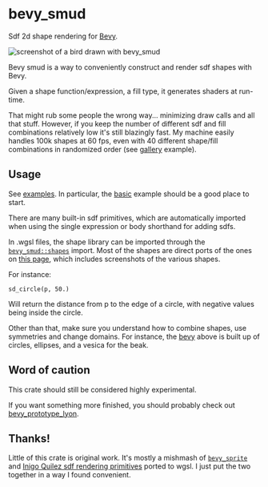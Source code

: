 # bevy_smud

Sdf 2d shape rendering for [Bevy](https://bevyengine.org).

![screenshot of a bird drawn with bevy_smud](https://johanhelsing.studio/assets/bevy_smud.png)

Bevy smud is a way to conveniently construct and render sdf shapes with Bevy.

Given a shape function/expression, a fill type, it generates shaders at run-time.

That might rub some people the wrong way... minimizing draw calls and all that stuff. However, if you keep the number of different sdf and fill combinations relatively low it's still blazingly fast. My machine easily handles 100k shapes at 60 fps, even with 40 different shape/fill combinations in randomized order (see [gallery](examples/gallery) example).

## Usage

See [examples](examples). In particular, the [basic](examples/basic.rs) example should be a good place to start.

There are many built-in sdf primitives, which are automatically imported when using the single expression or body shorthand for adding sdfs.

In .wgsl files, the shape library can be imported through the [`bevy_smud::shapes`](assets/shapes.wgsl) import. Most of the shapes are direct ports of the ones on [this page](https://iquilezles.org/www/articles/distfunctions2d/distfunctions2d.htm), which includes screenshots of the various shapes.

For instance:

```wgsl
sd_circle(p, 50.)
```

Will return the distance from p to the edge of a circle, with negative values being inside the circle.

Other than that, make sure you understand how to combine shapes, use symmetries and change domains. For instance, the [bevy](assets/bevy.wgsl) above is built up of circles, ellipses, and a vesica for the beak.

## Word of caution

This crate should still be considered highly experimental.

If you want something more finished, you should probably check out [bevy_prototype_lyon](https://github.com/Nilirad/bevy_prototype_lyon).

## Thanks!

Little of this crate is original work. It's mostly a mishmash of [`bevy_sprite`](https://github.com/bevyengine/bevy/tree/main/crates/bevy_sprite) and [Inigo Quilez sdf rendering primitives](https://iquilezles.org/www/articles/distfunctions2d/distfunctions2d.htm) ported to wgsl. I just put the two together in a way I found convenient.